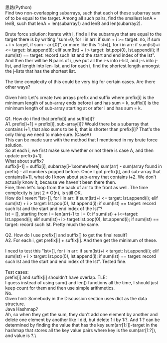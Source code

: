 思路(Python)\
Find two non-overlapping subarrays, such that each of these subarray sum of to be equal to the target. Among all such pairs, find the smallest lenA + lenB, such that lenA = len(subarray1) and lenB and len(subarray2). \
\
Brute force solution: Iterate with i, find all the subarrays that are equal to the target there is by writing "sum=0; for i in arr: if sum + i >= target: no, if sum + i  < target, if sum - arr[0]", or more like this "lst=[], for i in arr: if sum(lst)+i <= target: lst.append(i); elif sum(lst) + i > target: lst.pop(0), lst.append(i); if sum(lst) == target: record such lst and the start and end index of the lst". And then ther will be N pairs of i,j,we put all the i-s into i-list, and j-s into j-list, and length into len-list, and for each i, find the shortest length amongst the j-lists that has the shortest list. \
\
The time complexity of this could be very big for certain cases. Are there other ways?\
\
Given hint: Let's create two arrays prefix and suffix where prefix[i] is the minimum length of sub-array ends before i and has sum = k, suffix[i] is the minimum length of sub-array starting at or after i and has sum = k.\
\
Q1. How do i find that prefix[i] and suffix[i]?\
A1. prefix[i+1] = prefix[i], sub-array[i]?
Would there be a subarray that contains i+1, that also sums to be k, that is shorter than prefix[i]? That's the only thing we need to make sure. (CaseA)\
This can be made sure with the method that I mentioned in my brute force solution. \
So at each i, we first make sure whether or not there is case A, and then update prefix[i+1].\
What about suffix?\
suffix[i-1] = suffix[i], subarray[i-1:somewhere]
sum(arr) - sum(array found in prefix) - all numbers popped before.
Once I got prefix[i], and sub-array that contains[i+1], what do I know about sub-array that contains i+2. We don't actually know it, because we haven't been there then.\
Fine, then let's loop from the back of arr to the front as well. The time complexity is just 2 * O(n), is still OK.\
How do I revert "lst=[], for i in arr: if sum(lst)+i <= target: lst.append(i); elif sum(lst) + i > target: lst.pop(0), lst.append(i); if sum(lst) == target: record such lst and the start and end index of the lst"?\
lst = [], starting from i = len(arr)-1 to i = 0: if sum(lst) + i<=target: lst.append(i); elif sum(lst)+i > target:lst.pop(0), lst.append(i); if sum(lst) == target: record such lst. Pretty much the same.\
\
Q2. How do I use prefix[] and suffix[] to get the final result?\
A2. For each i, get prefix[i] + suffix[i]. And then get the minimum of these.\
\
I need to test this "lst=[], for i in arr: if sum(lst)+i < target: lst.append(i); elif sum(lst) + i > target: lst.pop(0), lst.append(i); if sum(lst) == target: record such lst and the start and end index of the lst". Tested fine.\
\
Test cases:\
prefix[i] and suffix[i] shouldn't have overlap.
TLE:\
I guess instead of using sum() and len() functions all the time, I should just keep count for them and then use simple arithmetics.\
No.\
Given hint: Somebody in the Discussion section uses dict as the data structure.\
Java Hashmap?\
Ah, so when they get the sum, they don't add one element by another and delete one element by another like I did, but delete 1:i by 1:?. And 1:? can be determined by finding the value that has the key sum(arr[1:i])-target in the hashmap that stores all the key value pairs where key is the sum(arr[1:?]), and value is ?.\

